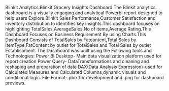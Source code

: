 Blinkit Analytics:Blinkit Grocery Insights Dashboard
The  Blinkit analytics dashboard is a visually engaging and analytical Powerbi report designed to help users Explore Blinkit Sales Performance,Customer Satisfaction and inventory distribution to identifies  key insights.This dashboard focuses on highlighting TotalSales,AverageSales,No of items,Average Rating.This Dashboard Focuses on Business Requirement By using Charts.This Dashboard Consists of TotalSales by Fatcontent,Total Sales by ItemType,FatContent by outlet for TotalSales and Total Sales by outlet Establishment.
The Dashboard was built using the Following tools and Technologies:
Power BI Desktop- Main data visualization platform used for report creation
Power Query- DataTransformations and cleaning and reshaping and preparation of data
DAX(Data Analysis Expression)-used for Calculated Measures and Calculated Columns,dynamic visuals and conditional logic.
File Format-.pbix for development and .png for dashboard previews.
